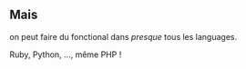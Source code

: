 ## Mais

on peut faire du fonctional dans *presque* tous les languages.

Ruby, Python, ..., même PHP !
